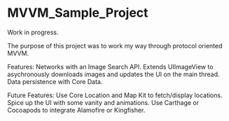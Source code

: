 # MVVM_Sample_Project

Work in progress.

The purpose of this project was to work my way through protocol oriented MVVM.

Features:
Networks with an Image Search API.
Extends UIImageView to asychronously downloads images and updates the UI on the main thread.
Data persistence with Core Data.

Future Features:
Use Core Location and Map Kit to fetch/display locations.
Spice up the UI with some vanity and animations.
Use Carthage or Cocoapods to integrate Alamofire or Kingfisher.

